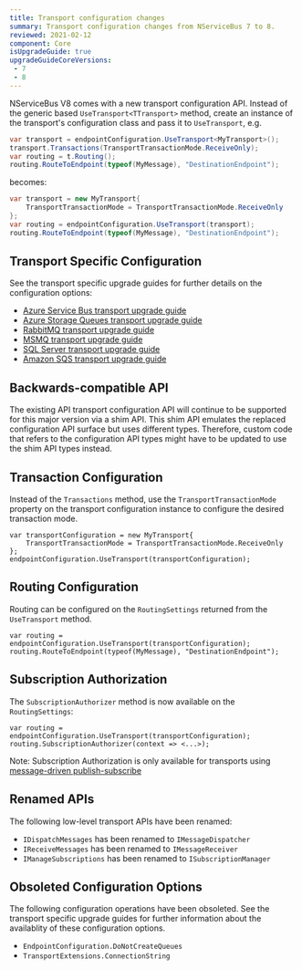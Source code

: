 ```yaml
---
title: Transport configuration changes
summary: Transport configuration changes from NServiceBus 7 to 8.
reviewed: 2021-02-12
component: Core
isUpgradeGuide: true
upgradeGuideCoreVersions:
 - 7
 - 8
---
```


NServiceBus V8 comes with a new transport configuration API. Instead of the generic based `UseTransport<TTransport>` method, create an instance of the transport's configuration class and pass it to `UseTransport`, e.g.

```csharp
var transport = endpointConfiguration.UseTransport<MyTransport>();
transport.Transactions(TransportTransactionMode.ReceiveOnly);
var routing = t.Routing();
routing.RouteToEndpoint(typeof(MyMessage), "DestinationEndpoint");
```

becomes:

```csharp
var transport = new MyTransport{
    TransportTransactionMode = TransportTransactionMode.ReceiveOnly
};
var routing = endpointConfiguration.UseTransport(transport);
routing.RouteToEndpoint(typeof(MyMessage), "DestinationEndpoint");
```

## Transport Specific Configuration

See the transport specific upgrade guides for further details on the configuration options:

* [Azure Service Bus transport upgrade guide](/transports/upgrades/asbs-1to2.md)
* [Azure Storage Queues transport upgrade guide](/transports/upgrades/asq-10to11.md)
* [RabbitMQ transport upgrade guide](/transports/upgrades/rabbitmq-6to7.md)
* [MSMQ transport upgrade guide](/transports/upgrades/msmq-1to2.md)
* [SQL Server transport upgrade guide](/transports/upgrades/sqlserver-6to7.md)
* [Amazon SQS transport upgrade guide](/transports/upgrades/amazonsqs-5to6.md)

## Backwards-compatible API

The existing API transport configuration API will continue to be supported for this major version via a shim API. This shim API emulates the replaced configuration API surface but uses different types. Therefore, custom code that refers to the configuration API types might have to be updated to use the shim API types instead.

## Transaction Configuration

Instead of the `Transactions` method, use the `TransportTransactionMode` property on the transport configuration instance to configure the desired transaction mode.

```
var transportConfiguration = new MyTransport{
    TransportTransactionMode = TransportTransactionMode.ReceiveOnly
};
endpointConfiguration.UseTransport(transportConfiguration);
```

## Routing Configuration

Routing can be configured on the `RoutingSettings` returned from the `UseTransport` method.

```
var routing = endpointConfiguration.UseTransport(transportConfiguration);
routing.RouteToEndpoint(typeof(MyMessage), "DestinationEndpoint");
```

## Subscription Authorization

The `SubscriptionAuthorizer` method is now available on the `RoutingSettings`:

```
var routing = endpointConfiguration.UseTransport(transportConfiguration);
routing.SubscriptionAuthorizer(context => <...>);
```

Note: Subscription Authorization is only available for transports using [message-driven publish-subscribe](/nservicebus/messaging/publish-subscribe/#mechanics-message-driven-persistence-based)

## Renamed APIs

The following low-level transport APIs have been renamed:

* `IDispatchMessages` has been renamed to `IMessageDispatcher`
* `IReceiveMessages` has been renamed to `IMessageReceiver`
* `IManageSubscriptions` has been renamed to `ISubscriptionManager`

## Obsoleted Configuration Options

The following configuration operations have been obsoleted. See the transport specific upgrade guides for further information about the availablity of these configuration options.

* `EndpointConfiguration.DoNotCreateQueues`
* `TransportExtensions.ConnectionString`
